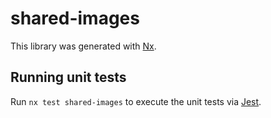 # shared-images

This library was generated with [Nx](https://nx.dev).

## Running unit tests

Run `nx test shared-images` to execute the unit tests via [Jest](https://jestjs.io).
